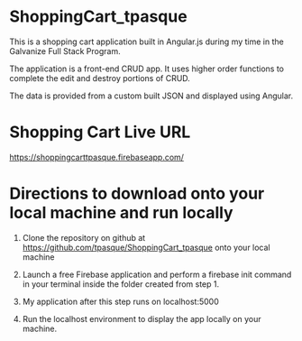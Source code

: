 # ShoppingCart_tpasque

This is a shopping cart application built in Angular.js during my time in the Galvanize Full Stack Program.

The application is a front-end CRUD app.  It uses higher order functions to complete the edit and destroy portions of CRUD.

The data is provided from a custom built JSON and displayed using Angular.  

# Shopping Cart Live URL

https://shoppingcarttpasque.firebaseapp.com/

# Directions to download onto your local machine and run locally

1. Clone the repository on github at https://github.com/tpasque/ShoppingCart_tpasque onto your local machine

2. Launch a free Firebase application and perform a firebase init command in your terminal inside the folder created from step 1.

3.  My application after this step runs on localhost:5000

4.  Run the localhost environment to display the app locally on your machine. 
